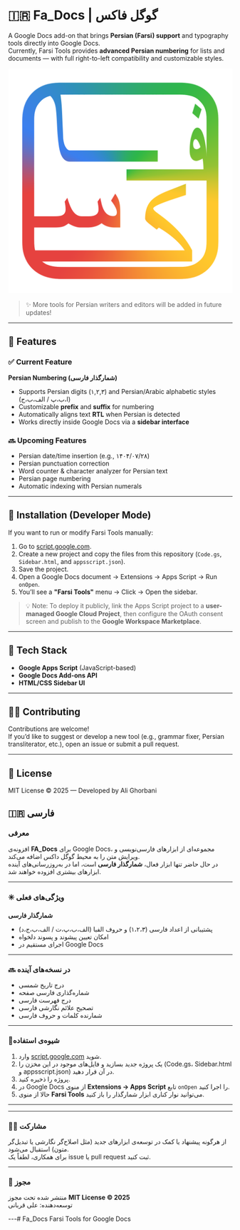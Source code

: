 # 🇮🇷 Fa_Docs | گوگل فاکس

A Google Docs add-on that brings **Persian (Farsi) support** and typography tools directly into Google Docs.  
Currently, Farsi Tools provides **advanced Persian numbering** for lists and documents — with full right-to-left compatibility and customizable styles.

![Fa_Docs logo](Fa_Docs.png)

> ✨ More tools for Persian writers and editors will be added in future updates!

---

## 🧩 Features

### ✅ Current Feature
**Persian Numbering (شمار‌گذار فارسی)**  
- Supports Persian digits (۱,۲,۳) and Persian/Arabic alphabetic styles (ا،ب،پ / الف،ب،ج)  
- Customizable **prefix** and **suffix** for numbering  
- Automatically aligns text **RTL** when Persian is detected  
- Works directly inside Google Docs via a **sidebar interface**

### 🔜 Upcoming Features
- Persian date/time insertion (e.g., ۱۴۰۴/۰۷/۲۸)  
- Persian punctuation correction  
- Word counter & character analyzer for Persian text
- Persian page numbering
- Automatic indexing with Persian numerals

---

## 🚀 Installation (Developer Mode)

If you want to run or modify Farsi Tools manually:

1. Go to [script.google.com](https://script.google.com/).
2. Create a new project and copy the files from this repository (`Code.gs`, `Sidebar.html`, and `appsscript.json`).
3. Save the project.
4. Open a Google Docs document → Extensions → Apps Script → Run `onOpen`.
5. You’ll see a **"Farsi Tools"** menu → Click → Open the sidebar.

> 💡 Note: To deploy it publicly, link the Apps Script project to a **user-managed Google Cloud Project**, then configure the OAuth consent screen and publish to the **Google Workspace Marketplace**.

---

## 🧰 Tech Stack

- **Google Apps Script** (JavaScript-based)
- **Google Docs Add-ons API**
- **HTML/CSS Sidebar UI**


---

## 🧑‍💻 Contributing

Contributions are welcome!  
If you’d like to suggest or develop a new tool (e.g., grammar fixer, Persian transliterator, etc.), open an issue or submit a pull request.

---

## 📄 License

MIT License © 2025 — Developed by Ali Ghorbani

## 🇮🇷 فارسی

### معرفی
افزونه‌ی **FA_Docs** برای Google Docs، مجموعه‌ای از ابزارهای فارسی‌نویسی و ویرایش متن را به محیط گوگل داکس اضافه می‌کند.  
در حال حاضر تنها ابزار فعال، **شمار‌گذار فارسی** است، اما در به‌روزرسانی‌های آینده ابزارهای بیشتری افزوده خواهند شد.

---

### ✳️ ویژگی‌های فعلی
**شمار‌گذار فارسی**  
- پشتیبانی از اعداد فارسی (۱،۲،۳) و حروف الفبا (الف،ب،پ،ت / الف،ب،ج،د)  
- امکان تعیین پیشوند و پسوند دلخواه  
- اجرای مستقیم در Google Docs 
---

### 🔜 در نسخه‌های آینده
- درج تاریخ شمسی  
- شماره‌گذاری فارسی صفحه
- درج فهرست فارسی
- تصحیح علائم نگارشی فارسی  
- شمارنده کلمات و حروف فارسی  

---

### 🧩شیوه‌ی استفاده
1. وارد [script.google.com](https://script.google.com/) شوید.  
2. یک پروژه جدید بسازید و فایل‌های موجود در این مخزن را (Code.gs، Sidebar.html و appsscript.json) در آن قرار دهید.  
3. پروژه را ذخیره کنید.  
4. در Google Docs از منوی **Extensions → Apps Script** تابع `onOpen` را اجرا کنید.  
5. حالا از منوی **Farsi Tools** می‌توانید نوار کناری ابزار شمار‌گذار را باز کنید.

---
 

---

### 🧑‍💻 مشارکت
از هرگونه پیشنهاد یا کمک در توسعه‌ی ابزارهای جدید (مثل اصلاح‌گر نگارشی یا تبدیل‌گر متون) استقبال می‌شود.  
برای همکاری، لطفاً یک issue یا pull request ثبت کنید.

---

### 📄 مجوز
منتشر شده تحت مجوز **MIT License © 2025**  
توسعه‌دهنده: علی قربانی

---# Fa_Docs
Farsi Tools for Google Docs
